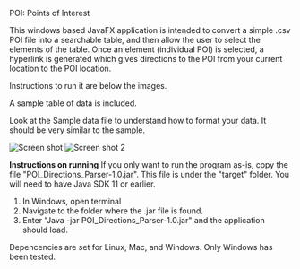 POI: Points of Interest

This windows based JavaFX application is intended to convert a simple .csv POI file into a searchable table, and then allow the user to select the elements of the table. Once an element (individual POI) is selected, a hyperlink is generated which gives directions to the POI from your current location to the POI location.

Instructions to run it are below the images.

A sample table of data is included. 

Look at the Sample data file to understand how to format your data. It should be very similar to the sample.

![Screen shot](https://user-images.githubusercontent.com/68287357/147003944-7bb22789-7ad8-4b27-948b-dfcca2296d06.jpg)
![Screen shot 2](https://user-images.githubusercontent.com/68287357/147004572-41f5640f-6089-40fb-94a5-cba34464af91.jpg)

<b>Instructions on running</b>
If you only want to run the program as-is, copy the file "POI_Directions_Parser-1.0.jar". This file is under the "target" folder.
You will need to have Java SDK 11 or earlier.
1. In Windows, open terminal
2. Navigate to the folder where the .jar file is found.
3. Enter "Java -jar POI_Directions_Parser-1.0.jar" and the application should load.

Depencencies are set for Linux, Mac, and Windows. Only Windows has been tested.
